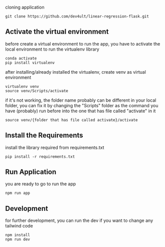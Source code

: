 cloning application

```
git clone https://github.com/dev4ult/linear-regression-flask.git
```

## Activate the virtual environment

before create a virtual environment to run the app, you have to activate the local environment to run the virtualenv library

```
conda activate
pip install virtualenv
```

after installing/already installed the virtualenv, create venv as virtual environment

```
virtualenv venv
source venv/Scripts/activate
```

if it's not working, the folder name probably can be different in your local folder, you can fix it by changing the "Scripts" folder as the command you have (probably) run before into the one that has file called "activate" in it

```
source venv/{folder that has file called activate}/activate
```

## Install the Requirements

install the library required from requirements.txt

```
pip install -r requirements.txt
```

## Run Application

you are ready to go to run the app

```
npm run app
```

## Development

for further development, you can run the dev if you want to change any tailwind code

```
npm install
npm run dev
```

